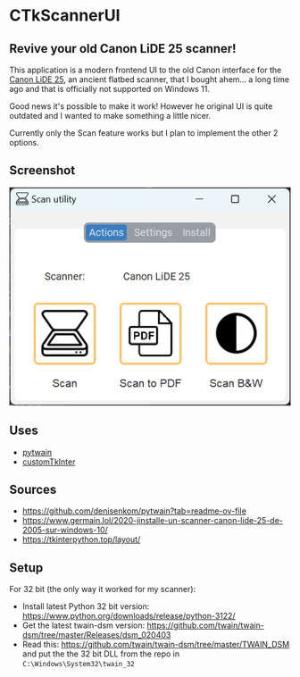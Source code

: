 # CTkScannerUI

## Revive your old Canon LiDE 25 scanner!

This application is a modern frontend UI to the old Canon interface for the [Canon LiDE 25](https://fr.canon.be/support/consumer/products/scanners/canoscan/lide-series/canoscan-lide-25.html?type=firmware), an ancient flatbed scanner, that I bought ahem... a long time ago and that is officially not supported on Windows 11.

Good news it's possible to make it work! However he original UI is quite outdated and I wanted to make something a little nicer.

Currently only the Scan feature works but I plan to implement the other 2 options.

## Screenshot

![screenshot](mockups/mockup4.png)

## Uses

* [pytwain](https://pytwain.readthedocs.io/en/latest/index.html)
* [customTkInter](https://github.com/TomSchimansky/CustomTkinter)

## Sources

* https://github.com/denisenkom/pytwain?tab=readme-ov-file
* https://www.germain.lol/2020-jinstalle-un-scanner-canon-lide-25-de-2005-sur-windows-10/
* https://tkinterpython.top/layout/

## Setup

For 32 bit (the only way it worked for my scanner):

* Install latest Python 32 bit version: https://www.python.org/downloads/release/python-3122/
* Get the latest twain-dsm version: https://github.com/twain/twain-dsm/tree/master/Releases/dsm_020403
* Read this: https://github.com/twain/twain-dsm/tree/master/TWAIN_DSM and put the the 32 bit DLL from the repo in `C:\Windows\System32\twain_32`